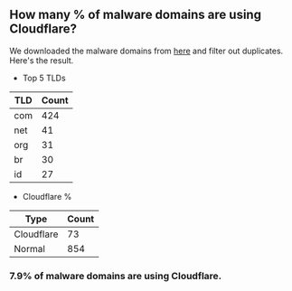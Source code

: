 ## How many % of malware domains are using Cloudflare?


We downloaded the malware domains from [here](https://urlhaus.abuse.ch) and filter out duplicates.
Here's the result.


[//]: # (start replacement)


- Top 5 TLDs

| TLD | Count |
| --- | --- |
| com | 424 |
| net | 41 |
| org | 31 |
| br | 30 |
| id | 27 |


- Cloudflare %

| Type | Count |
| --- | --- |
| Cloudflare | 73 |
| Normal | 854 |


### 7.9% of malware domains are using Cloudflare.